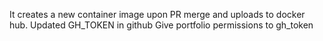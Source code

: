 It creates a new container image upon PR merge and uploads to docker hub.
Updated GH_TOKEN in github
Give portfolio permissions to gh_token

